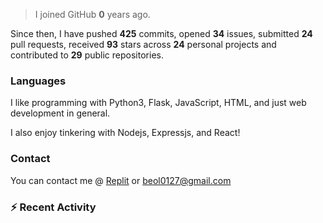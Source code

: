 > I joined GitHub **0** years ago.

Since then, I have pushed **425** commits, opened **34** issues, submitted **24** pull requests, received **93** stars across **24** personal projects and contributed to **29** public repositories.


### Languages
I like programming with Python3, Flask, JavaScript, HTML, and just web development in general.

I also enjoy tinkering with Nodejs, Expressjs, and React!


### Contact
You can contact me @ [Replit](https://replit.com/@JBloves27) or beol0127@gmail.com

### :zap: Recent Activity

<!--START_SECTION:activity-->
<!--END_SECTION:activity-->
